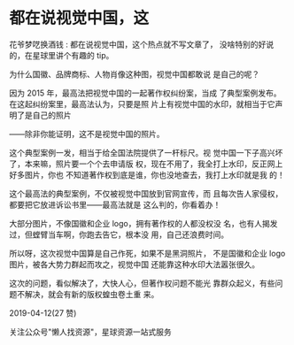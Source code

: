 # 都在说视觉中国，这

花爷梦呓换酒钱 : 都在说视觉中国，这个热点就不写文章了， 没啥特别的好说的，在星球里讲个有趣的 tip。

为什么国徽、品牌商标、人物肖像这种图，视觉中国都敢说 是自己的呢？

因为 2015 年，最高法把视觉中国的一起著作权纠纷案，当成 了典型案例发布。在这起纠纷案里，最高法认为，只要是照 片上有视觉中国的水印，就相当于它声明了是自己的照片

——除非你能证明，这不是视觉中国的照片。

这个典型案例一发，相当于给全国法院提供了一杆标尺。视 觉中国一下子高兴坏了，本来嘛，照片要一个个去申请版 权，现在不用了，我全打上水印，反正网上好多图片，你也 不知道著作权到底是谁，你也没地查去，我打上水印就是我 的！

这个最高法的典型案例，不仅被视觉中国放到官网宣传，而 且每次告人家侵权，都要把它放进诉讼书里——最高法就是 这么判的，你看着办！

大部分图片，不像国徽和企业 logo，拥有著作权的人都没权没 名，也有人揭发过，但螳臂当车啊，你跑去告它，根本没 用，自己还浪费时间。

所以呀，这次视觉中国算是自己作死，如果不是黑洞照片， 不是国徽和企业 logo 图片，被各大势力群起而攻之，视觉中国 还能靠这种水印大法嚣张很久。

这次的问题，看似解决了，大快人心，但著作权问题不能光 靠群众起义，有些问题不解决，就会有新的版权蝗虫卷土重 来。

2019-04-12(27 赞)

关注公众号"懒人找资源"，星球资源一站式服务